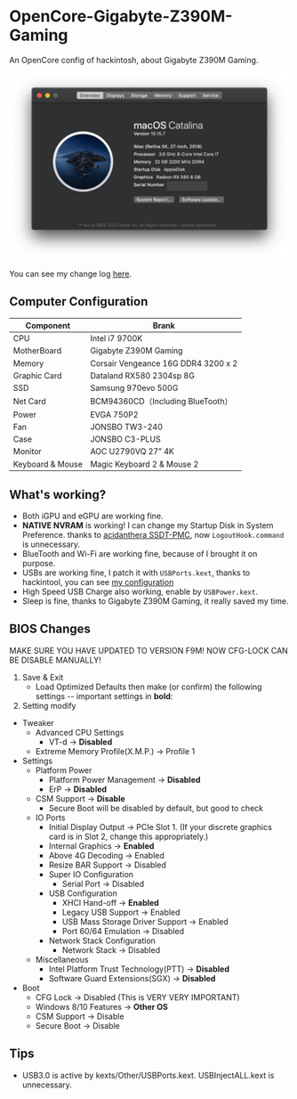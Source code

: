 # OpenCore-Gigabyte-Z390M-Gaming
An OpenCore config of hackintosh, about Gigabyte Z390M Gaming.


![info](./screenshot/info.png)


You can see my change log [here](./doc/changelog.md).
## Computer Configuration
Component | Brank
-|-
CPU | Intel i7 9700K
MotherBoard | Gigabyte Z390M Gaming
Memory | Corsair Vengeance 16G DDR4 3200 x 2
Graphic Card | Dataland RX580 2304sp 8G
SSD | Samsung 970evo 500G
Net Card | BCM94360CD（Including BlueTooth）
Power | EVGA 750P2
Fan | JONSBO TW3-240
Case | JONSBO C3-PLUS
Monitor | AOC U2790VQ 27” 4K
Keyboard & Mouse | Magic Keyboard 2 & Mouse 2

## What's working?
- Both iGPU and eGPU are working fine.
- **NATIVE NVRAM** is working! I can change my Startup Disk in System Preference. thanks to [acidanthera SSDT-PMC](https://github.com/acidanthera/OpenCorePkg/blob/master/Docs/AcpiSamples/SSDT-PMC.dsl), now `LogoutHook.command` is unnecessary.
- BlueTooth and Wi-Fi are working fine, because of I brought it on purpose.
- USBs are working fine, I patch it with `USBPorts.kext`, thanks to hackintool, you can see [my configuration](./doc/USB.md)
- High Speed USB Charge also working, enable by `USBPower.kext`.
- Sleep is fine, thanks to Gigabyte Z390M Gaming, it really saved my time.

## BIOS Changes
MAKE SURE YOU HAVE UPDATED TO VERSION F9M! NOW CFG-LOCK CAN BE DISABLE MANUALLY!

1. Save & Exit
    - Load Optimized Defaults then make (or confirm) the following settings -- important settings in **bold**:
2. Setting modify
- Tweaker
    - Advanced CPU Settings
      - VT-d → **Disabled**
    - Extreme Memory Profile(X.M.P.) → Profile 1
- Settings
    - Platform Power
        - Platform Power Management → **Disabled**
        - ErP → **Disabled**
    - CSM Support → **Disable**
        - Secure Boot will be disabled by default, but good to check
    - IO Ports
        - Initial Display Output → PCIe Slot 1. (If your discrete graphics card is in Slot 2, change this appropriately.)
        - Internal Graphics → **Enabled**
        - Above 4G Decoding → Enabled
        - Resize BAR Support → Disabled
        - Super IO Configuration
            - Serial Port → Disabled
        - USB Configuration
            - XHCI Hand-off → **Enabled**
            - Legacy USB Support → Enabled
            - USB Mass Storage Driver Support → Enabled
            - Port 60/64 Emulation → Disabled
        - Network Stack Configuration
            - Network Stack → Disabled
     - Miscellaneous
        - Intel Platform Trust Technology(PTT) → **Disabled**
        - Software Guard Extensions(SGX) → **Disabled**
- Boot
    - CFG Lock → Disabled (This is VERY VERY IMPORTANT)
    - Windows 8/10 Features → **Other OS**
    - CSM Support → Disable
    - Secure Boot → Disable
## Tips
- USB3.0 is active by kexts/Other/USBPorts.kext. USBInjectALL.kext is unnecessary.
